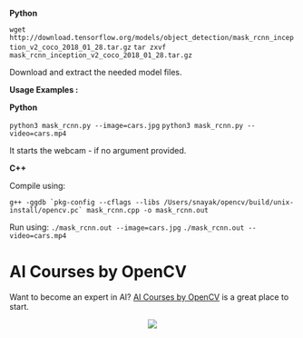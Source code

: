 **Python**

`wget http://download.tensorflow.org/models/object_detection/mask_rcnn_inception_v2_coco_2018_01_28.tar.gz`
`tar zxvf mask_rcnn_inception_v2_coco_2018_01_28.tar.gz`

Download and extract the needed model files.

**Usage Examples :**

**Python**

`python3 mask_rcnn.py --image=cars.jpg` `python3 mask_rcnn.py --video=cars.mp4`

It starts the webcam - if no argument provided.

**C++**

Compile using:

`` g++ -ggdb `pkg-config --cflags --libs /Users/snayak/opencv/build/unix-install/opencv.pc` mask_rcnn.cpp -o mask_rcnn.out ``

Run using: `./mask_rcnn.out --image=cars.jpg` `./mask_rcnn.out --video=cars.mp4`

# AI Courses by OpenCV

Want to become an expert in AI?
[AI Courses by OpenCV](https://opencv.org/courses/) is a great place to start.

<a href="https://opencv.org/courses/">
<p align="center">
<img src="https://www.learnopencv.com/wp-content/uploads/2020/04/AI-Courses-By-OpenCV-Github.png">
</p>
</a>
